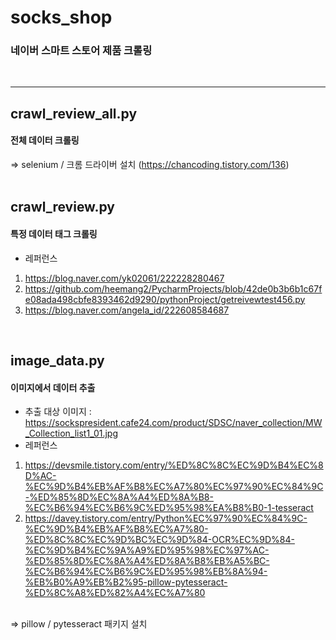# socks_shop
### 네이버 스마트 스토어 제품 크롤링
<br>

-----

## crawl_review_all.py
#### 전체 데이터 크롤링
=> selenium / 크롬 드라이버 설치 (https://chancoding.tistory.com/136)
<br> <br>

## crawl_review.py
#### 특정 데이터 태그 크롤링
- 레퍼런스
1. https://blog.naver.com/yk02061/222228280467
2. https://github.com/heemang2/PycharmProjects/blob/42de0b3b6b1c67fe08ada498cbfe8393462d9290/pythonProject/getreivewtest456.py
3. https://blog.naver.com/angela_id/222608584687
<br>

## image_data.py
#### 이미지에서 데이터 추출
- 추출 대상 이미지 : https://sockspresident.cafe24.com/product/SDSC/naver_collection/MW_Collection_list1_01.jpg
- 레퍼런스
1. https://devsmile.tistory.com/entry/%ED%8C%8C%EC%9D%B4%EC%8D%AC-%EC%9D%B4%EB%AF%B8%EC%A7%80%EC%97%90%EC%84%9C-%ED%85%8D%EC%8A%A4%ED%8A%B8-%EC%B6%94%EC%B6%9C%ED%95%98%EA%B8%B0-1-tesseract
2. https://davey.tistory.com/entry/Python%EC%97%90%EC%84%9C-%EC%9D%B4%EB%AF%B8%EC%A7%80-%ED%8C%8C%EC%9D%BC%EC%9D%84-OCR%EC%9D%84-%EC%9D%B4%EC%9A%A9%ED%95%98%EC%97%AC-%ED%85%8D%EC%8A%A4%ED%8A%B8%EB%A5%BC-%EC%B6%94%EC%B6%9C%ED%95%98%EB%8A%94-%EB%B0%A9%EB%B2%95-pillow-pytesseract-%ED%8C%A8%ED%82%A4%EC%A7%80
<br>
=> pillow / pytesseract 패키지 설치
<br>

